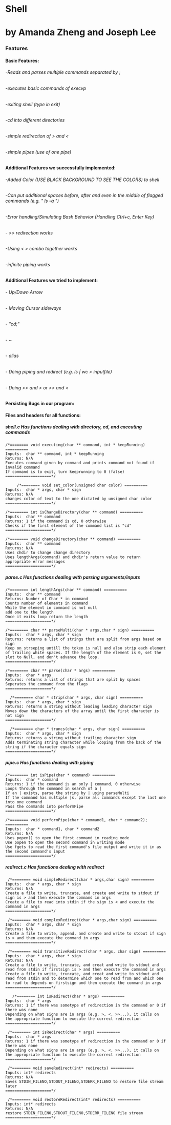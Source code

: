 # Shell
# by Amanda Zheng and Joseph Lee

### Features

#### Basic Features:

######  -Reads and parses multiple commands separated by ;
######  -executes basic commands of execvp
######  -exiting shell (type in exit)
######  -cd into different directories
######  -simple redirection of > and <
######  -simple pipes (use of one pipe)

#### Additional Features we successfully implemented:

######  -Added Color (USE BLACK BACKGROUND TO SEE THE COLORS) to shell
######  -Can put additional spaces before, after and even in the middle of flagged commands (e.g. "  ls    -a   ")
######  -Error handling/Simulating Bash Behavior (Handling Ctrl+c, Enter Key)
######  - >> redirection works
######  -Using < > combo together works 
######  -infinite piping works

#### Additional Features we tried to implement:
###### - Up/Down Arrow
###### - Moving Cursor sideways
###### - "cd;"
###### - ~
###### - alias
###### - Doing piping and redirect (e.g. ls | wc > inputfile)
###### - Doing >> and > or >> and <
#### Persisting Bugs in our program:

#### Files and headers for all functions:

##### shell.c Has functions dealing with directory, cd, and executing commands
	/*======== void executing(char ** command, int * keepRunning) ==========
	Inputs:  char ** command, int * keepRunning
	Returns: N/A
	Executes command given by command and prints command not found if invalid command
	If command is to exit, turn keeprunning to 0 (false)
	====================*/
	
		 /*======== void set_color(unsigned char color) ==========
	Inputs:  char * args, char * sign
	Returns: N/A
	changes color of text to the one dictated by unsigned char color
	====================*/

	/*======== int isChangeDirectory(char ** command) ==========
	Inputs:  char ** command
	Returns: 1 if the command is cd, 0 otherwise
	Checks if the first element of the command list is "cd"
	====================*/

	/*======== void changeDirectory(char ** command) ==========
	Inputs:  char ** command
	Returns: N/A
	Uses chdir to change change directory
	Uses lengthArgs(command) and chdir's return value to return appropriate error messages
	====================*/
##### parse.c Has functions dealing with parsing arguments/inputs
	/*======== int lengthArgs(char ** command) ==========
	Inputs:  char ** command
	Returns: Number of Char * in command
	Counts number of elements in command
	While the element in command is not null
	add one to the length
	Once it exits loop return the length
	====================*/
	
	/*======== char ** parseMulti(char * args,char * sign) ==========
	Inputs:  char * args, char * sign
	Returns: returns a list of strings that are split from args based on sign
	Keep on strseping untill the token is null and also strip each element of trailing white spaces. If the length of the element is 0, set the slot to Null, and don't advance the loop.
	====================*/
	
	/*======== char ** parse(char * args) ==========
	Inputs:  char * args
	Returns: returns a list of strings that are split by spaces
	Seperates the command from the flags
	====================*/
	
	  /*======== char * strip(char * args, char sign) ==========
	Inputs:  char * args, char * sign
	Returns: returns a string without leading leading character sign
	Moves down the characters of the array until the first character is not sign
	====================*/

  	  /*======== char * truncs(char * args, char sign) ==========
	Inputs:  char * args, char * sign
	Returns: returns a string without trailing character sign
	Adds terminating string character while looping from the back of the string if the character equals sign
	====================*/
	
##### pipe.c Has functions dealing with piping

	/*======== int isPipe(char * command) ==========
	Inputs:  char * command
	Returns: 1 if the command is an only | command, 0 otherwise
	Loops through the command in search of a |
	If an | exists, parse the string by | using parseMulti
	If the command has multiple |s, parse all commands except the last one into one command
	Pass the commands into performPipe
	====================*/

	/*======== void performPipe(char * command1, char * command2); ==========
	Inputs:  char * command1, char * command2
	Returns: N/A
	Uses popen() to open the first command in reading mode
	Use popen to open the second command in writing mode
	Use fgets to read the first command's file output and write it in as the second command's input 
	====================*/

##### redirect.c Has functions dealing with redirect
	 /*======== void simpleRedirect(char * args,char sign) ==========
	Inputs:  char * args, char * sign
	Returns: N/A
	Create a file to write, truncate, and create and write to stdout if sign is > and then execute the command in args
	Create a file to read into stdin if the sign is < and execute the command in args
	====================*/

	 /*======== void complexRedirect(char * args,char sign) ==========
	Inputs:  char * args, char * sign
	Returns: N/A
	Create a file to write, append, and create and write to stdout if sign is > and then execute the command in args
	====================*/

  	 /*======== void transitiveRedirect(char * args, char sign) ==========
	Inputs:  char * args, char * sign
	Returns: N/A
	Create a file to write, truncate, and creat and write to stdout and read from stdin if firstsign is > and then execute the command in args
	Create a file to write, truncate, and creat and write to stdout and read from stdin and to determine which one to read from and which one to read to depends on firstsign and then execute the command in args
	====================*/

	   /*======== int isRedirect(char * args) ==========
	Inputs:  char * args
	Returns: 1 if there was sometype of redirection in the command or 0 if there was none
	Depending on what signs are in args (e.g. >, <, >>...), it calls on the appropriate function to execute the correct redirection
	====================*/
	
	 /*======== int isRedirect(char * args) ==========
	Inputs:  char * args
	Returns: 1 if there was sometype of redirection in the command or 0 if there was none
	Depending on what signs are in args (e.g. >, <, >>...), it calls on the appropriate function to execute the correct redirection
	====================*/
	
	 /*======== void saveRedirect(int* redirects) ==========
	Inputs: int* redirects
	Returns: N/A
	Saves STDIN_FILENO,STDOUT_FILENO,STDERR_FILENO to restore file stream later
	====================*/
	
	 /*======== void restoreRedirect(int* redirects) ==========
	Inputs: int* redirects
	Returns: N/A
	restore STDIN_FILENO,STDOUT_FILENO,STDERR_FILENO file stream
	====================*/
